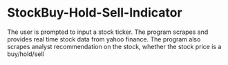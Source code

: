 # StockBuy-Hold-Sell-Indicator
The user is prompted to input a stock ticker.
The program scrapes and provides real time stock data from yahoo finance.
The program also scrapes analyst recommendation on the stock, whether the stock price is a buy/hold/sell
